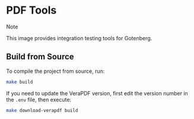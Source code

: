 # PDF Tools

> [!NOTE]  
> This image provides integration testing tools for Gotenberg.

## Build from Source

To compile the project from source, run:

```bash
make build
```

If you need to update the VeraPDF version, first edit the version number in the `.env` file, then execute:

```bash
make download-verapdf build
```
